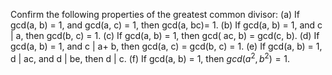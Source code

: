 Confirm the following properties of the greatest common divisor:
    (a) If gcd(a, b) = 1, and gcd(a, c) = 1, then gcd(a, bc)= 1.
    (b) If gcd(a, b) = 1, and c | a, then gcd(b, c) = 1.
    (c) If gcd(a, b) = 1, then gcd( ac, b) = gcd(c, b).
    (d) If gcd(a, b) = 1, and c | a+ b, then gcd(a, c) = gcd(b, c) = 1.
    (e) If gcd(a, b) = 1, d | ac, and d | be, then d | c.
    (f) If gcd(a, b) = 1, then $gcd(a^2, b^2) = 1$.
